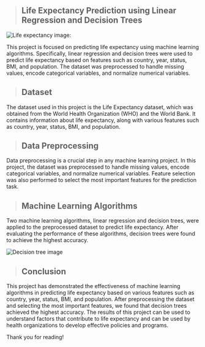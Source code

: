 
>## Life Expectancy Prediction using Linear Regression and Decision Trees
![Life expectancy image:]([https://www.google.com/url?sa=i&url=https%3A%2F%2Fwww.youtube.com%2Fwatch%3Fv%3DiJYOr-uH7vk&psig=AOvVaw1XqT4p7StD9ojG2EGEXztU&ust=1676789664785000&source=images&cd=vfe&ved=0CBAQjRxqFwoTCODrmLW-nv0CFQAAAAAdAAAAABAJ](https://i.ytimg.com/vi/iJYOruH7vk/maxresdefault.jpg))

This project is focused on predicting life expectancy using machine learning algorithms. Specifically, linear regression and decision trees were used to predict life expectancy based on features such as country, year, status, BMI, and population. The dataset was preprocessed to handle missing values, encode categorical variables, and normalize numerical variables.

>## Dataset
The dataset used in this project is the Life Expectancy dataset, which was obtained from the World Health Organization (WHO) and the World Bank. It contains information about life expectancy, along with various features such as country, year, status, BMI, and population.

>## Data Preprocessing
Data preprocessing is a crucial step in any machine learning project. In this project, the dataset was preprocessed to handle missing values, encode categorical variables, and normalize numerical variables. Feature selection was also performed to select the most important features for the prediction task.

>## Machine Learning Algorithms
Two machine learning algorithms, linear regression and decision trees, were applied to the preprocessed dataset to predict life expectancy. After evaluating the performance of these algorithms, decision trees were found to achieve the highest accuracy.

![Decision tree image](https://cdn.pixabay.com/photo/2017/08/09/10/07/tree-2612149_960_720.jpg)

>## Conclusion
This project has demonstrated the effectiveness of machine learning algorithms in predicting life expectancy based on various features such as country, year, status, BMI, and population. After preprocessing the dataset and selecting the most important features, we found that decision trees achieved the highest accuracy. The results of this project can be used to understand factors that contribute to life expectancy and can be used by health organizations to develop effective policies and programs.

Thank you for reading!
